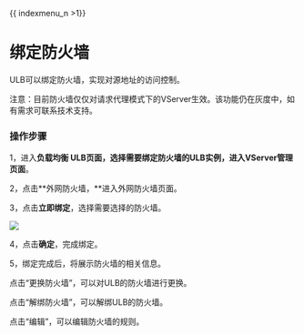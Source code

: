 {{ indexmenu_n >1}}

# 绑定防火墙

ULB可以绑定防火墙，实现对源地址的访问控制。

注意：目前防火墙仅仅对请求代理模式下的VServer生效。该功能仍在灰度中，如有需求可联系技术支持。

### 操作步骤

1，进入**负载均衡 ULB页面，**选择需要绑定防火墙的ULB实例，进入**VServer管理页面**。

2，点击**外网防火墙，**进入外网防火墙页面。

3，点击**立即绑定**，选择需要选择的防火墙。

![](../../../.gitbook/assets/image%20%2830%29.png)

4，点击**确定**，完成绑定。 

5，绑定完成后，将展示防火墙的相关信息。

点击“更换防火墙”，可以对ULB的防火墙进行更换。

点击“解绑防火墙”，可以解绑ULB的防火墙。

点击“编辑”，可以编辑防火墙的规则。  


